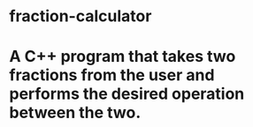 # fraction-calculator
# A C++ program that takes two fractions from the user and performs the desired operation between the two.
